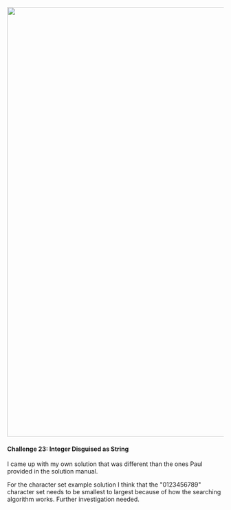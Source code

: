 <img src="https://github.com/nhiddink/HackingWithSwift/blob/master/logo.png" width="1000">

#### Challenge 23: Integer Disguised as String

I came up with my own solution that was different than the ones Paul provided in the solution manual.

For the character set example solution I think that the "0123456789" character set needs to be smallest to largest because of how the searching algorithm works. Further investigation needed.
